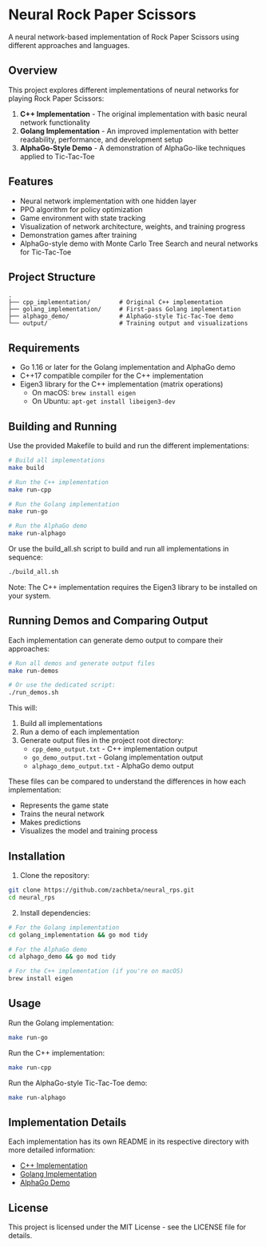 # Neural Rock Paper Scissors

A neural network-based implementation of Rock Paper Scissors using different approaches and languages.

## Overview

This project explores different implementations of neural networks for playing Rock Paper Scissors:

1. **C++ Implementation** - The original implementation with basic neural network functionality
2. **Golang Implementation** - An improved implementation with better readability, performance, and development setup
3. **AlphaGo-Style Demo** - A demonstration of AlphaGo-like techniques applied to Tic-Tac-Toe

## Features

- Neural network implementation with one hidden layer
- PPO algorithm for policy optimization
- Game environment with state tracking
- Visualization of network architecture, weights, and training progress
- Demonstration games after training
- AlphaGo-style demo with Monte Carlo Tree Search and neural networks for Tic-Tac-Toe

## Project Structure

```
.
├── cpp_implementation/        # Original C++ implementation
├── golang_implementation/     # First-pass Golang implementation
├── alphago_demo/              # AlphaGo-style Tic-Tac-Toe demo
└── output/                    # Training output and visualizations
```

## Requirements

- Go 1.16 or later for the Golang implementation and AlphaGo demo
- C++17 compatible compiler for the C++ implementation
- Eigen3 library for the C++ implementation (matrix operations)
  - On macOS: `brew install eigen`
  - On Ubuntu: `apt-get install libeigen3-dev`

## Building and Running

Use the provided Makefile to build and run the different implementations:

```bash
# Build all implementations
make build

# Run the C++ implementation
make run-cpp

# Run the Golang implementation
make run-go

# Run the AlphaGo demo
make run-alphago
```

Or use the build_all.sh script to build and run all implementations in sequence:

```bash
./build_all.sh
```

Note: The C++ implementation requires the Eigen3 library to be installed on your system.

## Running Demos and Comparing Output

Each implementation can generate demo output to compare their approaches:

```bash
# Run all demos and generate output files
make run-demos

# Or use the dedicated script:
./run_demos.sh
```

This will:
1. Build all implementations
2. Run a demo of each implementation
3. Generate output files in the project root directory:
   - `cpp_demo_output.txt` - C++ implementation output
   - `go_demo_output.txt` - Golang implementation output
   - `alphago_demo_output.txt` - AlphaGo demo output

These files can be compared to understand the differences in how each implementation:
- Represents the game state
- Trains the neural network
- Makes predictions
- Visualizes the model and training process

## Installation

1. Clone the repository:
```bash
git clone https://github.com/zachbeta/neural_rps.git
cd neural_rps
```

2. Install dependencies:
```bash
# For the Golang implementation
cd golang_implementation && go mod tidy

# For the AlphaGo demo
cd alphago_demo && go mod tidy

# For the C++ implementation (if you're on macOS)
brew install eigen
```

## Usage

Run the Golang implementation:
```bash
make run-go
```

Run the C++ implementation:
```bash
make run-cpp
```

Run the AlphaGo-style Tic-Tac-Toe demo:
```bash
make run-alphago
```

## Implementation Details

Each implementation has its own README in its respective directory with more detailed information:

- [C++ Implementation](cpp_implementation/README.md)
- [Golang Implementation](golang_implementation/README.md)
- [AlphaGo Demo](alphago_demo/README.md)

## License

This project is licensed under the MIT License - see the LICENSE file for details.